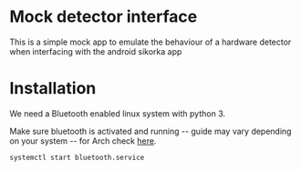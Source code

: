 # Mock detector interface

This is a simple mock app to emulate the behaviour of a hardware detector when interfacing with the android sikorka app


# Installation

We need a Bluetooth enabled linux system with python 3.

Make sure bluetooth is activated and running -- guide may vary depending on your system -- for Arch check [here](https://wiki.archlinux.org/index.php/Bluetooth).

```
systemctl start bluetooth.service
```
